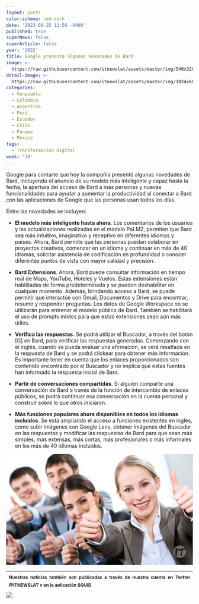```yaml
---
layout: posts
color-schema: red-dark
date: '2023-09-25 11:56 -0400'
published: true
superNews: false
superArticle: false
year: '2023'
title: Google presentó algunas novedades de Bard
image: >-
  https://raw.githubusercontent.com/itnewslat/assets/master/img/540x320/Clientes-Satisfechos-p.jpg
detail-image: >-
  https://raw.githubusercontent.com/itnewslat/assets/master/img/1024x680/Clientes-Satisfechos-g.jpg
categories:
  - Venezuela
  - Colombia
  - Argentina
  - Perú
  - Ecuador
  - Chile
  - Panama
  - Mexico
tags:
  - Transformación Digital
week: '39'
---
```

Google para contarte que hoy la compañía presentó algunas novedades de Bard, incluyendo el anuncio de su modelo más inteligente y capaz hasta la fecha, la apertura del acceso de Bard a más personas y nuevas funcionalidades para ayudar a aumentar la productividad al conectar a Bard con las aplicaciones de Google que las personas usan todos los días. 

Entre las novedades se incluyen:

- **El modelo más inteligente hasta ahora**. Los comentarios de los usuarios y las actualizaciones realizadas en el modelo PaLM2, permiten que Bard sea más intuitivo, imaginativo y receptivo en diferentes idiomas y países. Ahora, Bard permite que las personas puedan colaborar en proyectos creativos, comenzar en un idioma y continuar en más de 40 idiomas, solicitar asistencia de codificación en profundidad o conocer diferentes puntos de vista con mayor calidad y precisión. 

- **Bard Extensions**. Ahora, Bard puede consultar información en tiempo real de Maps, YouTube, Hoteles y Vuelos. Estas extensiones están habilitadas de forma predeterminada y se pueden deshabilitar en cualquier momento. Además, brindando acceso a Bard, se puede permitir que interactúe con Gmail, Documentos y Drive para encontrar, resumir y responder preguntas. Los datos de Google Workspace no se utilizarán para entrenar el modelo público de Bard. También se habilitará el uso de prompts mixtos para que estas extensiones sean aún más útiles.

- **Verifica las respuestas**. Se podrá utilizar el Buscador, a través del botón [G] en Bard, para verificar las respuestas generadas. Comenzando con el inglés, cuando se pueda evaluar una afirmación, se verá resaltada en la respuesta de Bard y se podrá clickear para obtener más información. Es importante tener en cuenta que los enlaces proporcionados son contenido encontrado por el Buscador y no implica que estas fuentes han informado la respuesta inicial de Bard.

- **Partir de conversaciones compartidas**. Si alguien comparte una conversación de Bard a través de la función de intercambio de enlaces públicos, se podrá continuar esa conversación en la cuenta personal y construir sobre lo que otros iniciaron. 
 
- **Más funciones populares ahora disponibles en todos los idiomas incluidos**. Se está ampliando el acceso a funciones existentes en inglés, como subir imágenes con Google Lens, obtener imágenes del Buscador en las respuestas y modificar las respuestas de Bard para que sean más simples, más extensas, más cortas, más profesionales o más informales en los más de 40 idiomas incluidos.

![](https://raw.githubusercontent.com/itnewslat/assets/master/img/540x320/Clientes-Satisfechos-p.jpg)

<table style="height: 42px;" width="569">
<tbody>
<tr>
<td style="text-align: justify;"><sub><strong>Nuestras noticias también son publicadas a través de nuestra cuenta en Twitter <a href="https://twitter.com/itnewslat?lang=es">@ITNEWSLAT</a> y en la aplicación <a href="https://squidapp.co/en/">SQUID</a></strong></sub></td>
</tr>
</tbody>
</table>

<img src="https://tracker.metricool.com/c3po.jpg?hash=56f88a41e39ab42c063cc51676587a04"/>